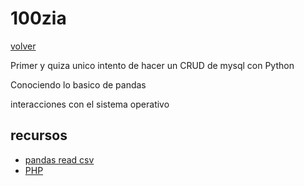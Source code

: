 # 100zia

[volver](../readme.md)

Primer y quiza unico intento de hacer un CRUD de mysql con Python

Conociendo lo basico de pandas

interacciones con el sistema operativo

## recursos

- [pandas read csv](https://pandas.pydata.org/docs/reference/api/pandas.read_csv.html)
- [PHP](https://www.php.net/manual/en/features.file-upload.post-method.php)
